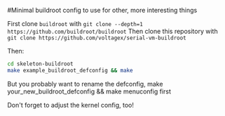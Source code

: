 #Minimal buildroot config to use for other, more interesting things

First clone `buildroot` with `git clone --depth=1 https://github.com/buildroot/buildroot`
Then clone this repository with `git clone https://github.com/voltagex/serial-vm-buildroot`

Then:
```bash
cd skeleton-buildroot
make example_buildroot_defconfig && make
```

But you probably want to rename the defconfig, make your_new_buildroot_defconfig && make menuconfig first

Don't forget to adjust the kernel config, too!

